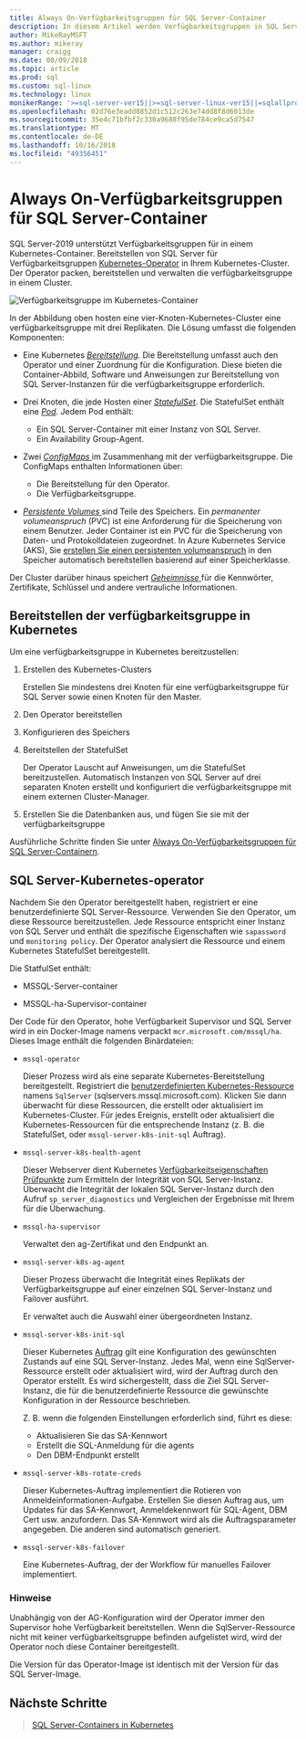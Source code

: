 ```yaml
---
title: Always On-Verfügbarkeitsgruppen für SQL Server-Container
description: In diesem Artikel werden Verfügbarkeitsgruppen in SQL Server-Containern
author: MikeRayMSFT
ms.author: mikeray
manager: craigg
ms.date: 08/09/2018
ms.topic: article
ms.prod: sql
ms.custom: sql-linux
ms.technology: linux
monikerRange: '>=sql-server-ver15||>=sql-server-linux-ver15||=sqlallproducts-allversions'
ms.openlocfilehash: 02d76e3eadd8852d1c512c263e74dd8f8d6013de
ms.sourcegitcommit: 35e4c71bfbf2c330a9688f95de784ce9ca5d7547
ms.translationtype: MT
ms.contentlocale: de-DE
ms.lasthandoff: 10/16/2018
ms.locfileid: "49356451"
---
```

# <a name="always-on-availability-groups-for-sql-server-containers"></a>Always On-Verfügbarkeitsgruppen für SQL Server-Container

SQL Server-2019 unterstützt Verfügbarkeitsgruppen für in einem Kubernetes-Container. Bereitstellen von SQL Server für Verfügbarkeitsgruppen [Kubernetes-Operator](http://coreos.com/blog/introducing-operators.html) in Ihrem Kubernetes-Cluster. Der Operator packen, bereitstellen und verwalten die verfügbarkeitsgruppe in einem Cluster.

![Verfügbarkeitsgruppe im Kubernetes-Container](media/tutorial-sql-server-ag-containers-kubernetes/KubernetesCluster.png)

In der Abbildung oben hosten eine vier-Knoten-Kubernetes-Cluster eine verfügbarkeitsgruppe mit drei Replikaten. Die Lösung umfasst die folgenden Komponenten:

* Eine Kubernetes [ *Bereitstellung*](http://kubernetes.io/docs/concepts/workloads/controllers/deployment/). Die Bereitstellung umfasst auch den Operator und einer Zuordnung für die Konfiguration. Diese bieten die Container-Abbild, Software und Anweisungen zur Bereitstellung von SQL Server-Instanzen für die verfügbarkeitsgruppe erforderlich.

* Drei Knoten, die jede Hosten einer [ *StatefulSet*](http://kubernetes.io/docs/concepts/workloads/controllers/statefulset/). Die StatefulSet enthält eine [ *Pod*](http://kubernetes.io/docs/concepts/workloads/pods/pod-overview/). Jedem Pod enthält:
  * Ein SQL Server-Container mit einer Instanz von SQL Server.
  * Ein Availability Group-Agent. 

* Zwei [ *ConfigMaps* ](http://kubernetes.io/docs/tasks/configure-pod-container/configure-pod-configmap/) im Zusammenhang mit der verfügbarkeitsgruppe. Die ConfigMaps enthalten Informationen über:
  * Die Bereitstellung für den Operator.
  * Die Verfügbarkeitsgruppe.

 * [*Persistente Volumes* ](http://kubernetes.io/docs/concepts/storage/persistent-volumes/) sind Teile des Speichers. Ein *permanenter volumeanspruch* (PVC) ist eine Anforderung für die Speicherung von einem Benutzer. Jeder Container ist ein PVC für die Speicherung von Daten- und Protokolldateien zugeordnet. In Azure Kubernetes Service (AKS), Sie [erstellen Sie einen persistenten volumeanspruch](http://docs.microsoft.com/azure/aks/azure-disks-dynamic-pv) in den Speicher automatisch bereitstellen basierend auf einer Speicherklasse.


Der Cluster darüber hinaus speichert [ *Geheimnisse* ](http://kubernetes.io/docs/concepts/configuration/secret/) für die Kennwörter, Zertifikate, Schlüssel und andere vertrauliche Informationen.

## <a name="deploy-the-availability-group-in-kubernetes"></a>Bereitstellen der verfügbarkeitsgruppe in Kubernetes

Um eine verfügbarkeitsgruppe in Kubernetes bereitzustellen:

1. Erstellen des Kubernetes-Clusters

   Erstellen Sie mindestens drei Knoten für eine verfügbarkeitsgruppe für SQL Server sowie einen Knoten für den Master.

1. Den Operator bereitstellen

1. Konfigurieren des Speichers

1. Bereitstellen der StatefulSet

   Der Operator Lauscht auf Anweisungen, um die StatefulSet bereitzustellen. Automatisch Instanzen von SQL Server auf drei separaten Knoten erstellt und konfiguriert die verfügbarkeitsgruppe mit einem externen Cluster-Manager.

1. Erstellen Sie die Datenbanken aus, und fügen Sie sie mit der verfügbarkeitsgruppe

Ausführliche Schritte finden Sie unter [Always On-Verfügbarkeitsgruppen für SQL Server-Containern](sql-server-ag-kubernetes.md).

## <a name="sql-server-kubernetes-operator"></a>SQL Server-Kubernetes-operator

Nachdem Sie den Operator bereitgestellt haben, registriert er eine benutzerdefinierte SQL Server-Ressource. Verwenden Sie den Operator, um diese Ressource bereitzustellen.  Jede Ressource entspricht einer Instanz von SQL Server und enthält die spezifische Eigenschaften wie `sapassword` und `monitoring policy`. Der Operator analysiert die Ressource und einem Kubernetes StatefulSet bereitgestellt.

Die StatfulSet enthält:

* MSSQL-Server-container

* MSSQL-ha-Supervisor-container

Der Code für den Operator, hohe Verfügbarkeit Supervisor und SQL Server wird in ein Docker-Image namens verpackt `mcr.microsoft.com/mssql/ha`. Dieses Image enthält die folgenden Binärdateien:

* `mssql-operator`

    Dieser Prozess wird als eine separate Kubernetes-Bereitstellung bereitgestellt. Registriert die [benutzerdefinierten Kubernetes-Ressource](http://kubernetes.io/docs/concepts/extend-kubernetes/api-extension/custom-resources/) namens `SqlServer` (sqlservers.mssql.microsoft.com). Klicken Sie dann überwacht für diese Ressourcen, die erstellt oder aktualisiert im Kubernetes-Cluster. Für jedes Ereignis, erstellt oder aktualisiert die Kubernetes-Ressourcen für die entsprechende Instanz (z. B. die StatefulSet, oder `mssql-server-k8s-init-sql` Auftrag).

* `mssql-server-k8s-health-agent`

    Dieser Webserver dient Kubernetes [Verfügbarkeitseigenschaften Prüfpunkte](http://kubernetes.io/docs/tasks/configure-pod-container/configure-liveness-readiness-probes/) zum Ermitteln der Integrität von SQL Server-Instanz. Überwacht die Integrität der lokalen SQL Server-Instanz durch den Aufruf `sp_server_diagnostics` und Vergleichen der Ergebnisse mit Ihrem für die Überwachung.

* `mssql-ha-supervisor`

   Verwaltet den ag-Zertifikat und den Endpunkt an. 

* `mssql-server-k8s-ag-agent`
  
    Dieser Prozess überwacht die Integrität eines Replikats der Verfügbarkeitsgruppe auf einer einzelnen SQL Server-Instanz und Failover ausführt.

    Er verwaltet auch die Auswahl einer übergeordneten Instanz.

* `mssql-server-k8s-init-sql`
  
    Dieser Kubernetes [Auftrag](http://kubernetes.io/docs/concepts/workloads/controllers/jobs-run-to-completion/) gilt eine Konfiguration des gewünschten Zustands auf eine SQL Server-Instanz. Jedes Mal, wenn eine SqlServer-Ressource erstellt oder aktualisiert wird, wird der Auftrag durch den Operator erstellt. Es wird sichergestellt, dass die Ziel SQL Server-Instanz, die für die benutzerdefinierte Ressource die gewünschte Konfiguration in der Ressource beschrieben.

    Z. B. wenn die folgenden Einstellungen erforderlich sind, führt es diese:
  * Aktualisieren Sie das SA-Kennwort
  * Erstellt die SQL-Anmeldung für die agents
  * Den DBM-Endpunkt erstellt

* `mssql-server-k8s-rotate-creds`
  
    Dieser Kubernetes-Auftrag implementiert die Rotieren von Anmeldeinformationen-Aufgabe. Erstellen Sie diesen Auftrag aus, um Updates für das SA-Kennwort, Anmeldekennwort für SQL-Agent, DBM Cert usw. anzufordern. Das SA-Kennwort wird als die Auftragsparameter angegeben. Die anderen sind automatisch generiert.

* `mssql-server-k8s-failover`

   Eine Kubernetes-Auftrag, der der Workflow für manuelles Failover implementiert.

### <a name="notes"></a>Hinweise

Unabhängig von der AG-Konfiguration wird der Operator immer den Supervisor hohe Verfügbarkeit bereitstellen. Wenn die SqlServer-Ressource nicht mit keiner verfügbarkeitsgruppe befinden aufgelistet wird, wird der Operator noch diese Container bereitgestellt.

Die Version für das Operator-Image ist identisch mit der Version für das SQL Server-Image.

## <a name="next-steps"></a>Nächste Schritte

> [SQL Server-Containers in Kubernetes](tutorial-sql-server-containers-kubernetes.md)
